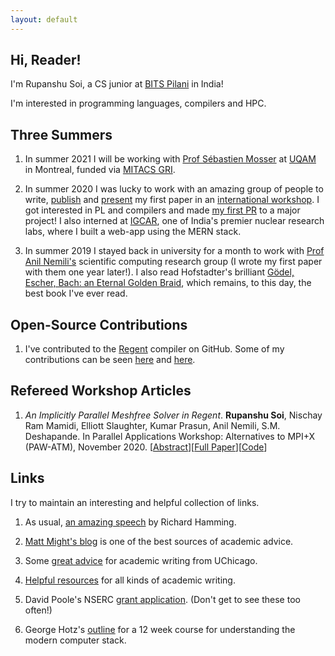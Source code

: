 ```yaml
---
layout: default
---
```


## Hi, Reader!

I'm Rupanshu Soi, a CS junior at [BITS Pilani](https://www.bits-pilani.ac.in/) in India!

I'm interested in programming languages, compilers and HPC.

## Three Summers

1. In summer 2021 I will be working with [Prof Sébastien Mosser](https://mosser.github.io/) at [UQAM](https://www.uqam.ca) in Montreal, funded via [MITACS GRI](https://www.mitacs.ca/en/programs/globalink/globalink-research-internship).

2. In summer 2020 I was lucky to work with an amazing group of people to write, [publish](https://conferences.computer.org/scwpub/pdfs/PAW-ATM2020-3hAMYwhCnnpHT0m34Bcu1H/545000a040/545000a040.pdf) and [present](https://sc20.supercomputing.org/presentation/?id=ws_pawatm108&sess=sess218) my first paper in an [international workshop](https://sourceryinstitute.github.io/PAW/). I got interested in PL and compilers and made [my first PR](https://github.com/StanfordLegion/legion/pull/800) to a major project! I also interned at [IGCAR](http://www.igcar.gov.in/), one of India's premier nuclear research labs, where I built a web-app using the MERN stack.

3. In summer 2019 I stayed back in university for a month to work with [Prof Anil Nemili's](https://universe.bits-pilani.ac.in/hyderabad/nanil/Profile) scientific computing research group (I wrote my first paper with them one year later!). I also read Hofstadter's brilliant [Gödel, Escher, Bach: an Eternal Golden Braid](https://en.wikipedia.org/wiki/G%C3%B6del,_Escher,_Bach), which remains, to this day, the best book I've ever read.

## Open-Source Contributions
1. I've contributed to the [Regent](http://regent-lang.org/) compiler on GitHub. Some of my contributions can be seen [here](https://github.com/StanfordLegion/legion/pulls?q=author%3Arupanshusoi) and [here](https://github.com/StanfordLegion/legion/issues?q=author%3Arupanshusoi+is%3Aissue+label%3Abug).

## Refereed Workshop Articles
1. _An Implicitly Parallel Meshfree Solver in Regent_. **Rupanshu Soi**, Nischay Ram Mamidi, Elliott Slaughter, Kumar Prasun, Anil Nemili, S.M. Deshapande. In Parallel Applications Workshop: Alternatives to MPI+X (PAW-ATM), November 2020. [[Abstract](https://sc20.supercomputing.org/presentation/?id=ws_pawatm108&sess=sess218)][[Full Paper](https://conferences.computer.org/scwpub/pdfs/PAW-ATM2020-3hAMYwhCnnpHT0m34Bcu1H/545000a040/545000a040.pdf)][[Code](https://github.com/rupanshusoi/meshfree_solver_regent)]

## Links

I try to maintain an interesting and helpful collection of links.

1. As usual, [an amazing speech](https://www.mccurley.org/advice/hamming_advice.html) by Richard Hamming.

2. [Matt Might's blog](http://matt.might.net/articles) is one of the best sources of academic advice.

3. Some [great advice](https://www.youtube.com/watch?v=vtIzMaLkCaM) for academic writing from UChicago.

4. [Helpful resources](https://www.oacommunity.org/resources) for all kinds of academic writing.

5. David Poole's NSERC [grant application](https://www.cs.ubc.ca/~poole/poole-NSERC-101-2010.pdf). (Don't get to see these too often!)

6. George Hotz's [outline](https://github.com/geohot/fromthetransistor) for a 12 week course for understanding the modern computer stack.

